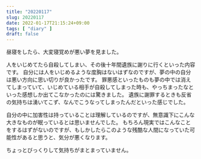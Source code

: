 ```yaml
---
title: "20220117"
slug: 20220117
date: 2022-01-17T21:15:24+09:00
tags: [ "diary" ]
draft: false
---
```


昼寝をしたら、大変寝覚めが悪い夢を見ました。

人をいじめてたら自殺してしまい、その後十年間遺族に謝りに行くといった内容です。
自分には人をいじめるような度胸はないはずなのですが、夢の中の自分は悪い方向に思い切りが良かったです。
罪悪感といったものも夢の中では消えてしまっていて、いじめている相手が自殺してしまった時も、やっちまったなといった感想しか出てこなかったのには驚きました。
遺族に謝罪するときも反省の気持ちは湧いてこず、なんでこうなってしまったんだといった感じでした。

自分の中に加害性は持っていることは理解しているのですが、無意識下にこんな大きなものが眠っているとは思いませんでした。
もちろん現実ではこんなことをするはずがないのですが、もしかしたらこのような残酷な人間になっていた可能性があると思うと、気分が悪くなります。

ちょっとびっくりして気持ちがまとまっていません。